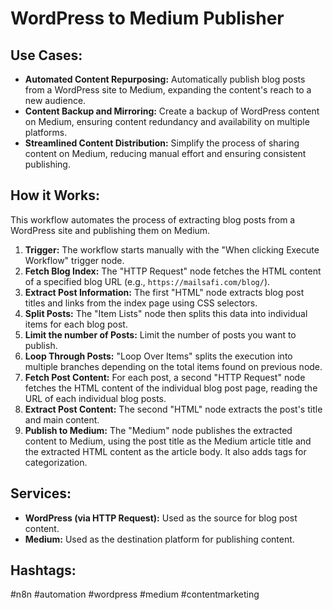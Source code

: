 # WordPress to Medium Publisher

## Use Cases:

-   **Automated Content Repurposing:** Automatically publish blog posts from a WordPress site to Medium, expanding the content's reach to a new audience.
-   **Content Backup and Mirroring:** Create a backup of WordPress content on Medium, ensuring content redundancy and availability on multiple platforms.
-   **Streamlined Content Distribution:** Simplify the process of sharing content on Medium, reducing manual effort and ensuring consistent publishing.

## How it Works:

This workflow automates the process of extracting blog posts from a WordPress site and publishing them on Medium.

1.  **Trigger:** The workflow starts manually with the "When clicking Execute Workflow" trigger node.
2.  **Fetch Blog Index:** The "HTTP Request" node fetches the HTML content of a specified blog URL (e.g., `https://mailsafi.com/blog/`).
3.  **Extract Post Information:** The first "HTML" node extracts blog post titles and links from the index page using CSS selectors.
4.  **Split Posts:** The "Item Lists" node then splits this data into individual items for each blog post.
5.  **Limit the number of Posts:** Limit the number of posts you want to publish.
6.  **Loop Through Posts:** "Loop Over Items" splits the execution into multiple branches depending on the total items found on previous node.
7.  **Fetch Post Content:** For each post, a second "HTTP Request" node fetches the HTML content of the individual blog post page, reading the URL of each individual blog posts.
8.  **Extract Post Content:** The second "HTML" node extracts the post's title and main content.
9.  **Publish to Medium:** The "Medium" node publishes the extracted content to Medium, using the post title as the Medium article title and the extracted HTML content as the article body. It also adds tags for categorization.

## Services:

-   **WordPress (via HTTP Request):** Used as the source for blog post content.
-   **Medium:** Used as the destination platform for publishing content.

## Hashtags:

#n8n #automation #wordpress #medium #contentmarketing
